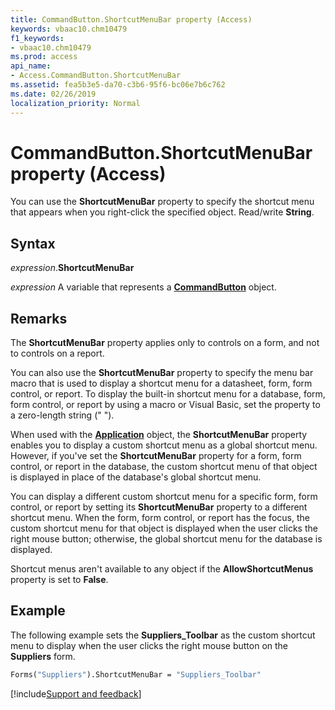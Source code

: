 ```yaml
---
title: CommandButton.ShortcutMenuBar property (Access)
keywords: vbaac10.chm10479
f1_keywords:
- vbaac10.chm10479
ms.prod: access
api_name:
- Access.CommandButton.ShortcutMenuBar
ms.assetid: fea5b3e5-da70-c3b6-95f6-bc06e7b6c762
ms.date: 02/26/2019
localization_priority: Normal
---
```



# CommandButton.ShortcutMenuBar property (Access)

You can use the **ShortcutMenuBar** property to specify the shortcut menu that appears when you right-click the specified object. Read/write **String**.


## Syntax

_expression_.**ShortcutMenuBar**

_expression_ A variable that represents a **[CommandButton](Access.CommandButton.md)** object.


## Remarks

The **ShortcutMenuBar** property applies only to controls on a form, and not to controls on a report.

You can also use the **ShortcutMenuBar** property to specify the menu bar macro that is used to display a shortcut menu for a datasheet, form, form control, or report. To display the built-in shortcut menu for a database, form, form control, or report by using a macro or Visual Basic, set the property to a zero-length string (" ").

When used with the **[Application](Access.Application.md)** object, the **ShortcutMenuBar** property enables you to display a custom shortcut menu as a global shortcut menu. However, if you've set the **ShortcutMenuBar** property for a form, form control, or report in the database, the custom shortcut menu of that object is displayed in place of the database's global shortcut menu. 

You can display a different custom shortcut menu for a specific form, form control, or report by setting its **ShortcutMenuBar** property to a different shortcut menu. When the form, form control, or report has the focus, the custom shortcut menu for that object is displayed when the user clicks the right mouse button; otherwise, the global shortcut menu for the database is displayed.

Shortcut menus aren't available to any object if the **AllowShortcutMenus** property is set to **False**.


## Example

The following example sets the **Suppliers_Toolbar** as the custom shortcut menu to display when the user clicks the right mouse button on the **Suppliers** form.


```vb
Forms("Suppliers").ShortcutMenuBar = "Suppliers_Toolbar"
```




[!include[Support and feedback](~/includes/feedback-boilerplate.md)]